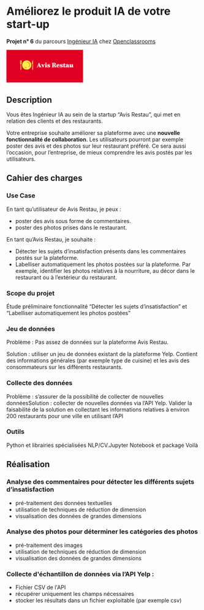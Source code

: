 # Améliorez le produit IA de votre start-up


**Projet n° 6** du parcours [Ingénieur IA](https://openclassrooms.com/fr/paths/188-ingenieur-ia) chez [Openclassrooms](https://openclassrooms.com/fr/)

<img src="img/logo.png" alt="Avis Restau" width="200"/>

## Description

Vous êtes Ingénieur IA au sein de la startup “Avis Restau”, qui met en relation des clients et des restaurants.

Votre entreprise souhaite améliorer sa plateforme avec une **nouvelle fonctionnalité de collaboration**. Les utilisateurs pourront par exemple poster des avis et des photos sur leur restaurant préféré. Ce sera aussi l’occasion, pour l’entreprise, de mieux comprendre les avis postés par les utilisateurs. 


## Cahier des charges
### Use Case
En tant qu’utilisateur de Avis Restau, je peux :
 - poster des avis sous forme de commentaires.
 - poster des photos prises dans le restaurant.

En tant qu’Avis Restau, je souhaite :
 - Détecter les sujets d’insatisfaction présents dans les commentaires postés sur la plateforme.
 - Labelliser automatiquement les photos postées sur la plateforme. Par exemple, identifier les photos relatives à la nourriture, au décor dans le restaurant ou à l’extérieur du restaurant.

### Scope du projet
Étude préliminaire fonctionnalité “Détecter les sujets d’insatisfaction” et “Labelliser automatiquement les photos postées”

### Jeu de données
Problème : Pas assez de données sur la plateforme Avis Restau.

Solution : utiliser un jeu de données existant de la plateforme Yelp. Contient des informations générales (par exemple type de cuisine) et les avis des consommateurs sur les différents restaurants.

### Collecte des données
Problème : s’assurer de la possibilité de collecter de nouvelles donnéesSolution : collecter de nouvelles données via l’API Yelp. Valider la faisabilité de la solution en collectant les  informations relatives à environ 200 restaurants pour une ville en utilisant l’API

### Outils
Python et librairies spécialisées NLP/CV.Jupyter Notebook et package Voilà

## Réalisation

### Analyse des commentaires pour détecter les différents sujets d’insatisfaction
 - pré-traitement des données textuelles
 - utilisation de techniques de réduction de dimension
 - visualisation des données de grandes dimensions

### Analyse des photos pour déterminer les catégories des photos 
 - pré-traitement des images
 - utilisation de techniques de réduction de dimension
 - visualisation des données de grandes dimensions

### Collecte d'échantillon de données via l’API Yelp :
 - Fichier CSV de l'API
 - récupérer uniquement les champs nécessaires
 - stocker les résultats dans un fichier exploitable (par exemple csv)


